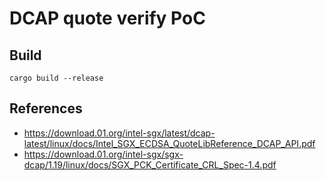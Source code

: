 # DCAP quote verify PoC

## Build

```
cargo build --release
```

## References

- https://download.01.org/intel-sgx/latest/dcap-latest/linux/docs/Intel_SGX_ECDSA_QuoteLibReference_DCAP_API.pdf 
- https://download.01.org/intel-sgx/sgx-dcap/1.19/linux/docs/SGX_PCK_Certificate_CRL_Spec-1.4.pdf
